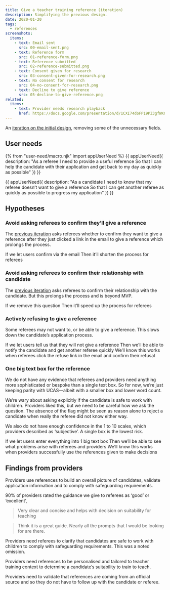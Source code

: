 ```yaml
---
title: Give a teacher training reference (iteration)
description: Simplifying the previous design.
date: 2020-01-20
tags:
  - references
screenshots:
  items:
    - text: Email sent
      src: 00-email-sent.png
    - text: Reference form
      src: 01-reference-form.png
    - text: Reference submitted
      src: 02-reference-submitted.png
    - text: Consent given for research
      src: 03-consent-given-for-research.png
    - text: No consent for research
      src: 04-no-consent-for-research.png
    - text: Decline to give reference
      src: 05-decline-to-give-reference.png
related:
  items:
    - text: Provider needs research playback
      href: https://docs.google.com/presentation/d/1CXI74doFP19PZ3gfWKOWNbcodeYa5q16DmEDGBmHBP4/
---
```


An [iteration on the initial design](/apply-for-teacher-training/give-a-reference), removing some of the unnecessary fields.

## User needs

{% from "user-need/macro.njk" import appUserNeed %}
{{ appUserNeed({
  description: "As a referee
I need to provide a useful reference
So that I can help the candidate with their application and get back to my day as quickly as possible"
}) }}

{{ appUserNeed({
  description: "As a candidate
I need to know that my referee doesn’t want to give a reference
So that I can get another referee as quickly as possible to progress my application"
}) }}

## Hypotheses

### Avoid asking referees to confirm they’ll give a reference

The [previous iteration](/apply-for-teacher-training/give-a-reference) asks referees whether to confirm they want to give a reference after  they just clicked a link in the email to give a reference which prolongs the process.

If we let users confirm via the email
Then it’ll shorten the process for referees

### Avoid asking referees to confirm their relationship with candidate

The [previous iteration](/apply-for-teacher-training/give-a-reference#start-page) asks referees to confirm their relationship with the candidate. But this prolongs the process and is beyond MVP.

If we remove this question
Then it’ll speed up the process for referees

### Actively refusing to give a reference

Some referees may not want to, or be able to give a reference. This slows down the candidate’s application process.

If we let users tell us that they will not give a reference
Then we’ll be able to notify the candidate and get another referee quickly
We‘ll know this works when referees click the refuse link in the email and confirm their refusal

### One big text box for the reference

We do not have any evidence that referees and providers need anything more sophisticated or bespoke than a single text box. So for now, we’re just keeping parity with UCAS—albeit with a smaller box and lower word count.

We’re wary about asking explicitly if the candidate is safe to work with children. Providers liked this, but we need to be careful how we ask the question. The absence of the flag might be seen as reason alone to reject a candidate when really the referee did not know either way.

We also do not have enough confidence in the 1 to 10 scales, which providers described as ‘subjective’. A single box is the lowest risk.

If we let users enter everything into 1 big text box
Then we’ll be able to see what problems arise with referees and providers
We’ll know this works when providers successfully use the references given to make decisions

## Findings from providers

Providers use references to build an overall picture of candidates, validate application information and to comply with safeguarding requirements.

90% of providers rated the guidance we give to referees as ‘good’ or ‘excellent’,

> Very clear and concise and helps with decision on suitability for teaching

> Think it is a great guide. Nearly all the prompts that I would be looking for are there.

Providers need referees to clarify that candidates are safe to work with children to comply with safeguarding requirements. This was a noted omission.

Providers need references to be personalised and tailored to teacher training context to determine a candidate’s suitability to train to teach.

Providers need to validate that references are coming from an official source and so they do not have to follow up with the candidate or referee.
